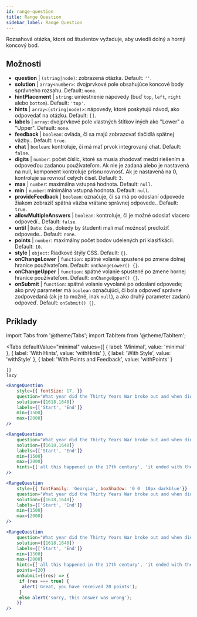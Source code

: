```yaml
---
id: range-question
title: Range Question
sidebar_label: Range Question
---
```


Rozsahová otázka, ktorá od študentov vyžaduje, aby uviedli dolný a horný koncový bod.

## Možnosti

* __question__ | `(string|node)`: zobrazená otázka. Default: `''`.
* __solution__ | `array<number>`: dvojprvkové pole obsahujúce koncové body správneho rozsahu. Default: `none`.
* __hintPlacement__ | `string`: umiestnenie nápovedy (buď `top`, `left`, `right` alebo `bottom`). Default: `'top'`.
* __hints__ | `array<(string|node)>`: nápovedy, ktoré poskytujú návod, ako odpovedať na otázku. Default: `[]`.
* __labels__ | `array`: dvojprvkové pole vlastných štítkov iných ako "Lower" a "Upper". Default: `none`.
* __feedback__ | `boolean`: ovláda, či sa majú zobrazovať tlačidlá spätnej väzby.. Default: `true`.
* __chat__ | `boolean`: kontroluje, či má mať prvok integrovaný chat. Default: `false`.
* __digits__ | `number`: počet číslic, ktoré sa musia zhodovať medzi riešením a odpoveďou zadanou používateľom. Ak nie je zadaná alebo je nastavená na null, komponent kontroluje prísnu rovnosť. Ak je nastavená na 0, kontroluje sa rovnosť celých čísel. Default: `3`.
* __max__ | `number`: maximálna vstupná hodnota. Default: `null`.
* __min__ | `number`: minimálna vstupná hodnota. Default: `null`.
* __provideFeedback__ | `boolean`: označuje, či sa má po odoslaní odpovede žiakom zobraziť spätná väzba vrátane správnej odpovede.. Default: `true`.
* __allowMultipleAnswers__ | `boolean`: kontroluje, či je možné odoslať viacero odpovedí.. Default: `false`.
* __until__ | `Date`: čas, dokedy by študenti mali mať možnosť predložiť odpovede.. Default: `none`.
* __points__ | `number`: maximálny počet bodov udelených pri klasifikácii. Default: `10`.
* __style__ | `object`: Riadkové štýly CSS. Default: `{}`.
* __onChangeLower__ | `function`: spätné volanie spustené po zmene dolnej hranice používateľom. Default: `onChangeLower() {}`.
* __onChangeUpper__ | `function`: spätné volanie spustené po zmene hornej hranice používateľom. Default: `onChangeUpper() {}`.
* __onSubmit__ | `function`: spätné volanie vyvolané po odoslaní odpovede; ako prvý parameter má `boolean` označujúci, či bola odpoveď správne zodpovedaná (ak je to možné, inak `null`), a ako druhý parameter zadanú odpoveď. Default: `onSubmit() {}`.


## Príklady

import Tabs from '@theme/Tabs';
import TabItem from '@theme/TabItem';

<Tabs
    defaultValue="minimal"
    values={[
        { label: 'Minimal', value: 'minimal' },
        { label: 'With Hints', value: 'withHints' },
        { label: 'With Style', value: 'withStyle' },
        { label: 'With Points and Feedback', value: 'withPoints' }
        
    ]}
    lazy
>

<TabItem value="minimal">

```jsx live
<RangeQuestion
    style={{ fontSize: 17, }}
    question="What year did the Thirty Years War broke out and when did it?"
    solution={[1618,1648]}
    labels={['Start', 'End']}
    min={1500}
    max={2000}
/>
```

</TabItem>

<TabItem value="withHints">

```jsx live
<RangeQuestion
    question="What year did the Thirty Years War broke out and when did it?"
    solution={[1618,1648]}
    labels={['Start', 'End']}
    min={1500}
    max={2000}
    hints={['all this happened in the 17th century', 'it ended with the Peace of Westphalia in 1648']}
/>
```

</TabItem>

<TabItem value="withStyle">

```jsx live
<RangeQuestion
    style={{ fontFamily: 'Georgia', boxShadow: '0 0  10px darkblue'}}
    question="What year did the Thirty Years War broke out and when did it?"
    solution={[1618,1648]}
    labels={['Start', 'End']}
    min={1500}
    max={2000}
/>
```

</TabItem>

<TabItem value="withPoints">

```jsx live
<RangeQuestion
    question="What year did the Thirty Years War broke out and when did it?"
    solution={[1618,1648]}
    labels={['Start', 'End']}
    min={1500}
    max={2000}
    hints={['all this happened in the 17th century', 'it ended with the Peace of Westphalia in 1648']}
    points={20}
    onSubmit={(res) => {
     if (res === true) {
      alert('Great, you have received 20 points');
     }
     else alert('sorry, this answer was wrong');
    }}
/>
```

</TabItem>

</Tabs>
